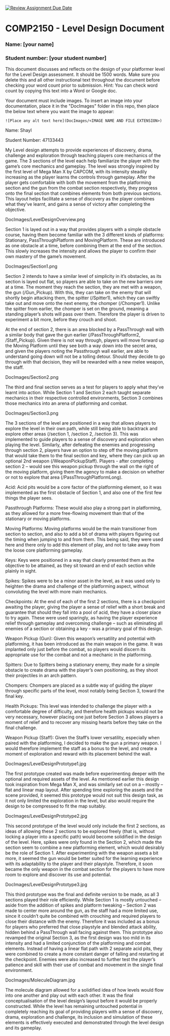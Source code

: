 [![Review Assignment Due Date](https://classroom.github.com/assets/deadline-readme-button-24ddc0f5d75046c5622901739e7c5dd533143b0c8e959d652212380cedb1ea36.svg)](https://classroom.github.com/a/YyUO0xtt)
# COMP2150  - Level Design Document
### Name: [your name]
### Student number: [your student number] 

This document discusses and reflects on the design of your platformer level for the Level Design assessment. It should be 1500 words. Make sure you delete this and all other instructional text throughout the document before checking your word count prior to submission. Hint: You can check word count by copying this text into a Word or Google doc.

Your document must include images. To insert an image into your documentation, place it in the "DocImages" folder in this repo, then place the below text where you want the image to appear:

```
![Place any alt text here](DocImages/<IMAGE NAME AND FILE EXTENSION>)
```

Name: Shayl 

Student Number: 47133443 

My Level design attempts to provide experiences of discovery, drama, challenge and exploration through teaching players core mechanics of the game. The 3 sections of the level each help familiarize the player with the game’s core mechanics and gameplay. The level was strongly inspired by the first level of Mega Man X by CAPCOM, with its intensity steadily increasing as the player learns the controls through gameplay. After the player gets comfortable with both the movement from the platforming section and the gun from the combat section respectively, they progress onto the final section that combines elements from both previous sections. This layout helps facilitate a sense of discovery as the player combines what they’ve learnt, and gains a sense of victory after completing the objective. 

DocImages/LevelDesignOverview.png

Section 1 is layed out in a way that provides players with a simple obstacle course, having them become familiar with the 3 different kinds of platforms: Stationary, PassThroughPlatform and MovingPlatform. These are introduced as one obstacle at a time, before combining them at the end of the section. This slowly increases the intensity and allows the player to confirm their own mastery of the game’s movement. 

DocImages/Section1.png

Section 2 intends to have a similar level of simplicity in it’s obstacles, as its section is layed out flat, so players are able to take on the new barriers one at a time. The moment they reach the section, they are met with a weapon, the gun (/Gun_Pickup). With this, they can take on the enemy that will shortly begin attacking them, the spitter (/Spitter1), which they can swiftly take out and move onto the next enemy, the chomper (/Chomper1). Unlike the spitter from earlier, the chomper is set on the ground, meaning a standing player’s shots will pass over them. Therefore the player is driven to experiment a bit more, before they crouch and shoot.  

At the end of section 2, there is an area blocked by a PassThrough wall with a similar body that gave the gun earlier (/PassThroughPlatform2, /Staff_Pickup). Given there is not way through, players will move forward up the Moving Platform until they see both a way down into the secret area, and given the players noting the Passthrough wall earlier, are able to understand going down will not be a tolling detour. Should they decide to go through with that decision, they will be rewarded with a new melee weapon, the staff. 

DocImages/Section2.png

The third and final section serves as a test for players to apply what they’ve learnt into action. While Section 1 and Section 2 each taught separate mechanics in their respective controlled environments, Section 3 combines those mechanics into an arena of platforming and combat.  

DocImages/Section3.png

The 3 sections of the level are positioned in a way that allows players to explore the level in their own path, while still being able to backtrack and explore other areas (/section 1, /section 2, /section 3). This was implemented to guide players to a sense of discovery and exploration when playing the level. Similarly, after defeating the enemies and progressing through section 2, players have an option to step off the moving platform that would take them to the final section and key, where they can pick up an optional 2nd weapon (/WeaponPickupStaff). Players - after completing section 2 – would see this weapon pickup through the wall on the right of the moving platform, giving them the agency to make a decision on whether or not to explore that area (/PassThroughPlatformLong).  

Acid: Acid pits would be a core factor of the platforming element, so it was implemented as the first obstacle of Section 1, and also one of the first few things the player sees. 

Passthrough Platforms: These would also play a strong part in platforming, as they allowed for a more free-flowing movement than that of the stationary or moving platforms. 

Moving Platforms: Moving platforms would be the main transitioner from section to section, and also to add a bit of drama with players figuring out the timing when jumping to and from them. This being said, they were used here and there only to add this element of play, and not to take away from the loose core platforming gameplay. 

Keys: Keys were positioned in a way that clearly presented them as the objective to be attained, as they sit toward an end of each section while plainly in sight. 

Spikes: Spikes were to be a minor asset in the level, as it was used only to heighten the drama and challenge of the platforming aspect, without convoluting the level with more main mechanics. 

Checkpoints: At the end of each of the first 2 sections, there is a checkpoint awaiting the player, giving the player a sense of relief with a short break and guarantee that should they fall into a pool of acid, they have a closer place to try again. These were used sparingly, as having the player experience relief through gameplay and overcoming challenge – such as eliminating all enemies of a section or obtaining a key - was a primary goal of this design. 

Weapon Pickup (Gun): Given this weapon’s versatility and potential with platforming, it has been introduced as the main weapon in the game. It was implanted only just before the combat, so players would discern its appropriate use for the combat and not a mechanic in the platforming. 

Spitters: Due to Spitters being a stationary enemy, they made for a simple obstacle to create drama with the player’s own positioning, as they shoot their projectiles in an arch pattern. 

Chompers: Chompers are placed as a subtle way of guiding the player through specific parts of the level, most notably being Section 3, toward the final key. 

Health Pickups: This level was intended to challenge the player with a comfortable degree of difficulty, and therefore health pickups would not be very necessary, however placing one just before Section 3 allows players a moment of relief and to recover any missing hearts before they take on the final challenge. 

Weapon Pickup (Staff): Given the Staff’s lower versatility, especially when paired with the platforming, I decided to make the gun a primary weapon. I would therefore implement the staff as a bonus to the level, and create a moment of exploration and reward with its placement behind the wall. 

DocImages/LevelDesignPrototype1.jpg

The first prototype created was made before experimenting deeper with the optional and required assets of the level. As mentioned earlier this design took inspiration from Mega Man X, and was similarly set out on a – mostly – flat and linear map layout. After spending time exploring the assets and the scene provided, it seemed this prototype would not suit this design task, as it not only limited the exploration in the level, but also would require the design to be compressed to fit the map suitably. 

DocImages/LevelDesignPrototype2.jpg

This second prototype of the level would only include the first 2 sections, as ideas of allowing these 2 sections to be explored freely (that is, without locking a player into a specific path) would become solidified in the design of the level. Here, spikes were only found in the Section 2, which made the section seem to combine a new platforming element, which would desirably be the role of Section 1. After experimenting with the weapon assets a bit more, it seemed the gun would be better suited for the learning experience with its adaptability to the player and their playstyle. Therefore, it soon became the only weapon in the combat section for the players to have more room to explore and discover its use and potential. 

DocImages/LevelDesignPrototype3.jpg

This third prototype was the final and definite version to be made, as all 3 sections played their role efficiently. While Section 1 is mostly untouched – aside from the addition of spikes and platform tweaking – Section 2 was made to center more around the gun, as the staff had a more limited use, since it couldn’t quite be combined with crouching and required players to close their distance with the enemy. Therefore it was included as a bonus for players who preferred that close playstyle and blended attack ability, hidden behind a PassThrough wall facing against them. This prototype also revamped the original Section 3, as the first design was too mild in its intensity and had a limited conjunction of the platforming and combat elements. Instead of having a linear flat path with 2 separate acid pits, they were combined to create a more constant danger of falling and restarting at the checkpoint. Enemies were also increased to further test the player’s patience and skill with their use of combat and movement in the single final environment. 

DocImages/MoleculeDiagram.jpg

The molecule diagram allowed for a solidified idea of how levels would flow into one another and play out with each other. It was the final conceptualisation of the level design’s layout before it would be properly constructed. While the level has remaining untouched potential in completely reaching its goal of providing players with a sense of discovery, drama, exploration and challenge, its inclusion and simulation of these elements is effectively executed and demonstrated through the level design and its gameplay. 
